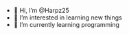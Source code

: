- 👋 Hi, I’m @Harpz25
- 👀 I’m interested in learning new things
- 🌱 I’m currently learning programming

<!---
Harpz25/Harpz25 is a ✨ special ✨ repository because its `README.md` (this file) appears on your GitHub profile.
You can click the Preview link to take a look at your changes.
--->
